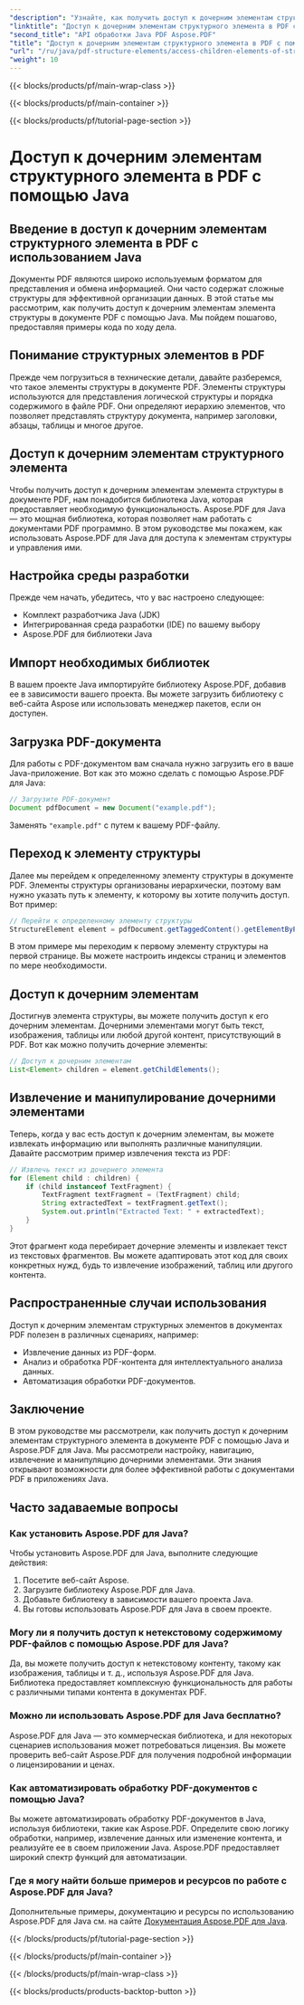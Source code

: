 ```yaml
---
"description": "Узнайте, как получить доступ к дочерним элементам структурных элементов в PDF с помощью Java. Это пошаговое руководство с исходным кодом охватывает манипуляции с PDF с помощью Aspose.PDF для Java."
"linktitle": "Доступ к дочерним элементам структурного элемента в PDF с помощью Java"
"second_title": "API обработки Java PDF Aspose.PDF"
"title": "Доступ к дочерним элементам структурного элемента в PDF с помощью Java"
"url": "/ru/java/pdf-structure-elements/access-children-elements-of-structure-element-in-pdf-using-java/"
"weight": 10
---
```


{{< blocks/products/pf/main-wrap-class >}}

{{< blocks/products/pf/main-container >}}

{{< blocks/products/pf/tutorial-page-section >}}

# Доступ к дочерним элементам структурного элемента в PDF с помощью Java


## Введение в доступ к дочерним элементам структурного элемента в PDF с использованием Java

Документы PDF являются широко используемым форматом для представления и обмена информацией. Они часто содержат сложные структуры для эффективной организации данных. В этой статье мы рассмотрим, как получить доступ к дочерним элементам элемента структуры в документе PDF с помощью Java. Мы пойдем пошагово, предоставляя примеры кода по ходу дела.

## Понимание структурных элементов в PDF

Прежде чем погрузиться в технические детали, давайте разберемся, что такое элементы структуры в документе PDF. Элементы структуры используются для представления логической структуры и порядка содержимого в файле PDF. Они определяют иерархию элементов, что позволяет представлять структуру документа, например заголовки, абзацы, таблицы и многое другое.

## Доступ к дочерним элементам структурного элемента

Чтобы получить доступ к дочерним элементам элемента структуры в документе PDF, нам понадобится библиотека Java, которая предоставляет необходимую функциональность. Aspose.PDF для Java — это мощная библиотека, которая позволяет нам работать с документами PDF программно. В этом руководстве мы покажем, как использовать Aspose.PDF для Java для доступа к элементам структуры и управления ими.

## Настройка среды разработки

Прежде чем начать, убедитесь, что у вас настроено следующее:

- Комплект разработчика Java (JDK)
- Интегрированная среда разработки (IDE) по вашему выбору
- Aspose.PDF для библиотеки Java

## Импорт необходимых библиотек

В вашем проекте Java импортируйте библиотеку Aspose.PDF, добавив ее в зависимости вашего проекта. Вы можете загрузить библиотеку с веб-сайта Aspose или использовать менеджер пакетов, если он доступен.

## Загрузка PDF-документа

Для работы с PDF-документом вам сначала нужно загрузить его в ваше Java-приложение. Вот как это можно сделать с помощью Aspose.PDF для Java:

```java
// Загрузите PDF-документ
Document pdfDocument = new Document("example.pdf");
```

Заменять `"example.pdf"` с путем к вашему PDF-файлу.

## Переход к элементу структуры

Далее мы перейдем к определенному элементу структуры в документе PDF. Элементы структуры организованы иерархически, поэтому вам нужно указать путь к элементу, к которому вы хотите получить доступ. Вот пример:

```java
// Перейти к определенному элементу структуры
StructureElement element = pdfDocument.getTaggedContent().getElementByPage(1).getChildElements().get(0);
```

В этом примере мы переходим к первому элементу структуры на первой странице. Вы можете настроить индексы страниц и элементов по мере необходимости.

## Доступ к дочерним элементам

Достигнув элемента структуры, вы можете получить доступ к его дочерним элементам. Дочерними элементами могут быть текст, изображения, таблицы или любой другой контент, присутствующий в PDF. Вот как можно получить дочерние элементы:

```java
// Доступ к дочерним элементам
List<Element> children = element.getChildElements();
```

## Извлечение и манипулирование дочерними элементами

Теперь, когда у вас есть доступ к дочерним элементам, вы можете извлекать информацию или выполнять различные манипуляции. Давайте рассмотрим пример извлечения текста из PDF:

```java
// Извлечь текст из дочернего элемента
for (Element child : children) {
    if (child instanceof TextFragment) {
        TextFragment textFragment = (TextFragment) child;
        String extractedText = textFragment.getText();
        System.out.println("Extracted Text: " + extractedText);
    }
}
```

Этот фрагмент кода перебирает дочерние элементы и извлекает текст из текстовых фрагментов. Вы можете адаптировать этот код для своих конкретных нужд, будь то извлечение изображений, таблиц или другого контента.

## Распространенные случаи использования

Доступ к дочерним элементам структурных элементов в документах PDF полезен в различных сценариях, например:

- Извлечение данных из PDF-форм.
- Анализ и обработка PDF-контента для интеллектуального анализа данных.
- Автоматизация обработки PDF-документов.

## Заключение

В этом руководстве мы рассмотрели, как получить доступ к дочерним элементам структурного элемента в документе PDF с помощью Java и Aspose.PDF для Java. Мы рассмотрели настройку, навигацию, извлечение и манипуляцию дочерними элементами. Эти знания открывают возможности для более эффективной работы с документами PDF в приложениях Java.

## Часто задаваемые вопросы

### Как установить Aspose.PDF для Java?

Чтобы установить Aspose.PDF для Java, выполните следующие действия:
1. Посетите веб-сайт Aspose.
2. Загрузите библиотеку Aspose.PDF для Java.
3. Добавьте библиотеку в зависимости вашего проекта Java.
4. Вы готовы использовать Aspose.PDF для Java в своем проекте.

### Могу ли я получить доступ к нетекстовому содержимому PDF-файлов с помощью Aspose.PDF для Java?

Да, вы можете получить доступ к нетекстовому контенту, такому как изображения, таблицы и т. д., используя Aspose.PDF для Java. Библиотека предоставляет комплексную функциональность для работы с различными типами контента в документах PDF.

### Можно ли использовать Aspose.PDF для Java бесплатно?

Aspose.PDF для Java — это коммерческая библиотека, и для некоторых сценариев использования может потребоваться лицензия. Вы можете проверить веб-сайт Aspose.PDF для получения подробной информации о лицензировании и ценах.

### Как автоматизировать обработку PDF-документов с помощью Java?

Вы можете автоматизировать обработку PDF-документов в Java, используя библиотеки, такие как Aspose.PDF. Определите свою логику обработки, например, извлечение данных или изменение контента, и реализуйте ее в своем приложении Java. Aspose.PDF предоставляет широкий спектр функций для автоматизации.

### Где я могу найти больше примеров и ресурсов по работе с Aspose.PDF для Java?

Дополнительные примеры, документацию и ресурсы по использованию Aspose.PDF для Java см. на сайте [Документация Aspose.PDF для Java](https://reference.aspose.com/pdf/java/).

{{< /blocks/products/pf/tutorial-page-section >}}

{{< /blocks/products/pf/main-container >}}

{{< /blocks/products/pf/main-wrap-class >}}

{{< blocks/products/products-backtop-button >}}